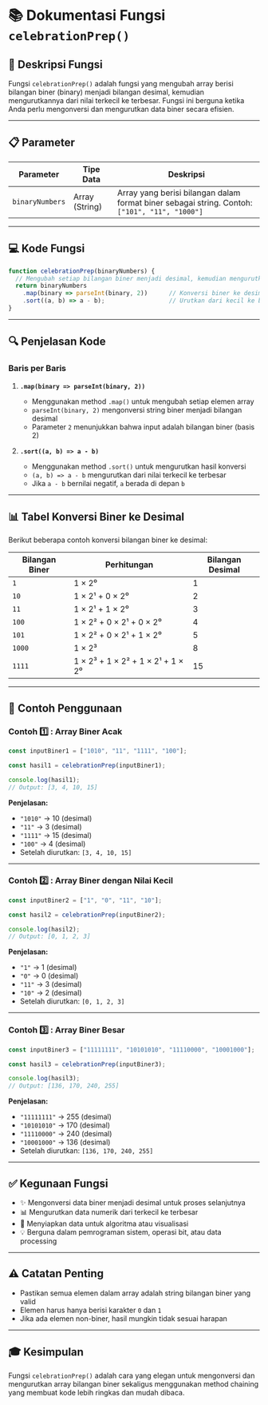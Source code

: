 # 📚 Dokumentasi Fungsi `celebrationPrep()`

## 🎯 Deskripsi Fungsi

Fungsi `celebrationPrep()` adalah fungsi yang mengubah array berisi bilangan biner (binary) menjadi bilangan desimal, kemudian mengurutkannya dari nilai terkecil ke terbesar. Fungsi ini berguna ketika Anda perlu mengonversi dan mengurutkan data biner secara efisien.

---

## 📋 Parameter

| Parameter | Tipe Data | Deskripsi |
|-----------|-----------|-----------|
| `binaryNumbers` | Array (String) | Array yang berisi bilangan dalam format biner sebagai string. Contoh: `["101", "11", "1000"]` |

---

## 💻 Kode Fungsi

```javascript
function celebrationPrep(binaryNumbers) {
  // Mengubah setiap bilangan biner menjadi desimal, kemudian mengurutkan
  return binaryNumbers
    .map(binary => parseInt(binary, 2))      // Konversi biner ke desimal
    .sort((a, b) => a - b);                  // Urutkan dari kecil ke besar
}
```

---

## 🔍 Penjelasan Kode

### Baris per Baris

1. **`.map(binary => parseInt(binary, 2))`**
   - Menggunakan method `.map()` untuk mengubah setiap elemen array
   - `parseInt(binary, 2)` mengonversi string biner menjadi bilangan desimal
   - Parameter `2` menunjukkan bahwa input adalah bilangan biner (basis 2)

2. **`.sort((a, b) => a - b)`**
   - Menggunakan method `.sort()` untuk mengurutkan hasil konversi
   - `(a, b) => a - b` mengurutkan dari nilai terkecil ke terbesar
   - Jika `a - b` bernilai negatif, `a` berada di depan `b`

---

## 📊 Tabel Konversi Biner ke Desimal

Berikut beberapa contoh konversi bilangan biner ke desimal:

| Bilangan Biner | Perhitungan | Bilangan Desimal |
|---|---|---|
| `1` | 1 × 2⁰ | 1 |
| `10` | 1 × 2¹ + 0 × 2⁰ | 2 |
| `11` | 1 × 2¹ + 1 × 2⁰ | 3 |
| `100` | 1 × 2² + 0 × 2¹ + 0 × 2⁰ | 4 |
| `101` | 1 × 2² + 0 × 2¹ + 1 × 2⁰ | 5 |
| `1000` | 1 × 2³ | 8 |
| `1111` | 1 × 2³ + 1 × 2² + 1 × 2¹ + 1 × 2⁰ | 15 |

---

## 📝 Contoh Penggunaan

### Contoh 1️⃣ : Array Biner Acak

```javascript
const inputBiner1 = ["1010", "11", "1111", "100"];

const hasil1 = celebrationPrep(inputBiner1);

console.log(hasil1);
// Output: [3, 4, 10, 15]
```

**Penjelasan:**
- `"1010"` → 10 (desimal)
- `"11"` → 3 (desimal)
- `"1111"` → 15 (desimal)
- `"100"` → 4 (desimal)
- Setelah diurutkan: `[3, 4, 10, 15]`

---

### Contoh 2️⃣ : Array Biner dengan Nilai Kecil

```javascript
const inputBiner2 = ["1", "0", "11", "10"];

const hasil2 = celebrationPrep(inputBiner2);

console.log(hasil2);
// Output: [0, 1, 2, 3]
```

**Penjelasan:**
- `"1"` → 1 (desimal)
- `"0"` → 0 (desimal)
- `"11"` → 3 (desimal)
- `"10"` → 2 (desimal)
- Setelah diurutkan: `[0, 1, 2, 3]`

---

### Contoh 3️⃣ : Array Biner Besar

```javascript
const inputBiner3 = ["11111111", "10101010", "11110000", "10001000"];

const hasil3 = celebrationPrep(inputBiner3);

console.log(hasil3);
// Output: [136, 170, 240, 255]
```

**Penjelasan:**
- `"11111111"` → 255 (desimal)
- `"10101010"` → 170 (desimal)
- `"11110000"` → 240 (desimal)
- `"10001000"` → 136 (desimal)
- Setelah diurutkan: `[136, 170, 240, 255]`

---

## ✅ Kegunaan Fungsi

- ✨ Mengonversi data biner menjadi desimal untuk proses selanjutnya
- 📊 Mengurutkan data numerik dari terkecil ke terbesar
- 🎯 Menyiapkan data untuk algoritma atau visualisasi
- 💡 Berguna dalam pemrograman sistem, operasi bit, atau data processing

---

## ⚠️ Catatan Penting

- Pastikan semua elemen dalam array adalah string bilangan biner yang valid
- Elemen harus hanya berisi karakter `0` dan `1`
- Jika ada elemen non-biner, hasil mungkin tidak sesuai harapan

---

## 🎓 Kesimpulan

Fungsi `celebrationPrep()` adalah cara yang elegan untuk mengonversi dan mengurutkan array bilangan biner sekaligus menggunakan method chaining yang membuat kode lebih ringkas dan mudah dibaca.
